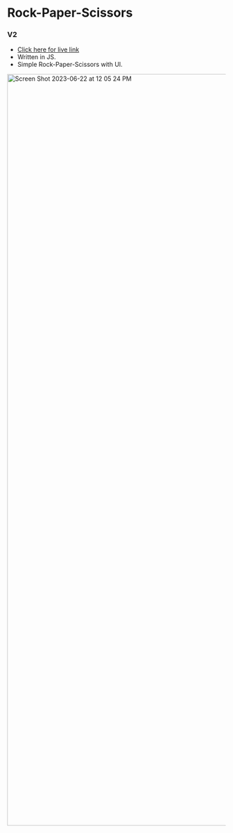 # Rock-Paper-Scissors

### V2
- [Click here for live link](https://nitishgupta2306.github.io/Rock-Paper-Scissors/)
- Written in JS.
- Simple Rock-Paper-Scissors with UI.

<img width="1728" alt="Screen Shot 2023-06-22 at 12 05 24 PM" src="https://github.com/NitishGupta2306/Rock-Paper-Scissors/assets/76141111/022d74fc-e0c5-42ac-b738-9053f59811ba">

